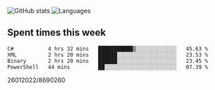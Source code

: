 ![GitHub stats](https://github-readme-stats.vercel.app/api?username=emipa606&theme=github_dark&show_icons=true) 
![Languages](https://github-readme-stats.vercel.app/api/top-langs/?username=emipa606&theme=github_dark&layout=compact)

## Spent times this week
<!--START_SECTION:waka-->

```text
C#           4 hrs 32 mins   ███████████▒░░░░░░░░░░░░░   45.63 %
XML          2 hrs 20 mins   ██████░░░░░░░░░░░░░░░░░░░   23.53 %
Binary       2 hrs 20 mins   ██████░░░░░░░░░░░░░░░░░░░   23.45 %
PowerShell   44 mins         ██░░░░░░░░░░░░░░░░░░░░░░░   07.39 %
```

<!--END_SECTION:waka-->


26012022/8690260
